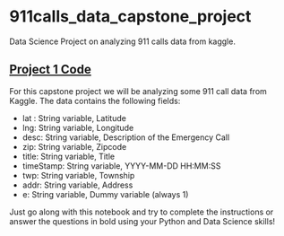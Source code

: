 # 911calls_data_capstone_project
Data Science Project  on analyzing 911 calls data from kaggle.

[<h2>Project 1 Code</h2>](https://github.com/TatyaVichu/911calls_data_capstone_project/blob/main/01-911%20Calls%20Data%20Capstone%20Project.ipynb)

For this capstone project we will be analyzing some 911 call data from Kaggle. The data contains the following fields:

<ul>
<li>lat : String variable, Latitude</li>
<li>lng: String variable, Longitude</li>
<li>desc: String variable, Description of the Emergency Call</li>
<li>zip: String variable, Zipcode</li>
<li>title: String variable, Title</li>
<li>timeStamp: String variable, YYYY-MM-DD HH:MM:SS</li>
<li>twp: String variable, Township</li>
<li>addr: String variable, Address</li>
<li>e: String variable, Dummy variable (always 1)</li>
</ul>

Just go along with this notebook and try to complete the instructions or answer the questions in bold using your Python and Data Science skills!
